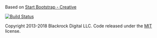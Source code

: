 Based on [Start Bootstrap - Creative](https://startbootstrap.com/template-overviews/creative/)

[![Build Status](https://travis-ci.org/demoklion/bbirova.svg?branch=master)](https://travis-ci.org/demoklion/bbirova)

Copyright 2013-2018 Blackrock Digital LLC. Code released under the [MIT](https://github.com/BlackrockDigital/startbootstrap-creative/blob/gh-pages/LICENSE) license.
